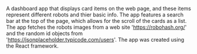 A dashboard app that displays card items on the web page, and these items represent different robots and thier basic info. The app 
features a search bar at the top of the page, which allows for the scroll of the cards as a list. The app fetches the robots images
from a web site 'https://robohash.org/' and the random id objects from 'https://jsonplaceholder.typicode.com/users'. The app was
created using the React framework.
